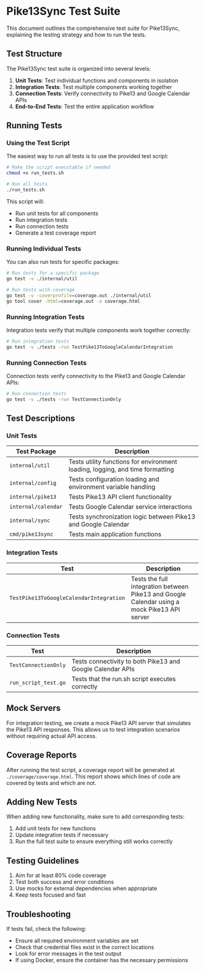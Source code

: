# Pike13Sync Test Suite

This document outlines the comprehensive test suite for Pike13Sync, explaining the testing strategy and how to run the tests.

## Test Structure

The Pike13Sync test suite is organized into several levels:

1. **Unit Tests**: Test individual functions and components in isolation
2. **Integration Tests**: Test multiple components working together
3. **Connection Tests**: Verify connectivity to Pike13 and Google Calendar APIs
4. **End-to-End Tests**: Test the entire application workflow

## Running Tests

### Using the Test Script

The easiest way to run all tests is to use the provided test script:

```bash
# Make the script executable if needed
chmod +x run_tests.sh

# Run all tests
./run_tests.sh
```

This script will:
- Run unit tests for all components
- Run integration tests
- Run connection tests
- Generate a test coverage report

### Running Individual Tests

You can also run tests for specific packages:

```bash
# Run tests for a specific package
go test -v ./internal/util

# Run tests with coverage
go test -v -coverprofile=coverage.out ./internal/util
go tool cover -html=coverage.out -o coverage.html
```

### Running Integration Tests

Integration tests verify that multiple components work together correctly:

```bash
# Run integration tests
go test -v ./tests -run TestPike13ToGoogleCalendarIntegration
```

### Running Connection Tests

Connection tests verify connectivity to the Pike13 and Google Calendar APIs:

```bash
# Run connection tests
go test -v ./tests -run TestConnectionOnly
```

## Test Descriptions

### Unit Tests

| Test Package | Description |
|--------------|-------------|
| `internal/util` | Tests utility functions for environment loading, logging, and time formatting |
| `internal/config` | Tests configuration loading and environment variable handling |
| `internal/pike13` | Tests Pike13 API client functionality |
| `internal/calendar` | Tests Google Calendar service interactions |
| `internal/sync` | Tests synchronization logic between Pike13 and Google Calendar |
| `cmd/pike13sync` | Tests main application functions |

### Integration Tests

| Test | Description |
|------|-------------|
| `TestPike13ToGoogleCalendarIntegration` | Tests the full integration between Pike13 and Google Calendar using a mock Pike13 API server |

### Connection Tests 

| Test | Description |
|------|-------------|
| `TestConnectionOnly` | Tests connectivity to both Pike13 and Google Calendar APIs |
| `run_script_test.go` | Tests that the run.sh script executes correctly |

## Mock Servers

For integration testing, we create a mock Pike13 API server that simulates the Pike13 API responses. This allows us to test integration scenarios without requiring actual API access.

## Coverage Reports

After running the test script, a coverage report will be generated at `./coverage/coverage.html`. This report shows which lines of code are covered by tests and which are not.

## Adding New Tests

When adding new functionality, make sure to add corresponding tests:

1. Add unit tests for new functions
2. Update integration tests if necessary
3. Run the full test suite to ensure everything still works correctly

## Testing Guidelines

1. Aim for at least 80% code coverage
2. Test both success and error conditions
3. Use mocks for external dependencies when appropriate
4. Keep tests focused and fast

## Troubleshooting

If tests fail, check the following:

- Ensure all required environment variables are set
- Check that credential files exist in the correct locations
- Look for error messages in the test output
- If using Docker, ensure the container has the necessary permissions
